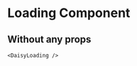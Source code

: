<script setup lang="ts">
import {DaisyLoading} from 'daisy-vue'
</script>

# Loading Component

## Without any props

<DaisyLoading/>

```vue
<DaisyLoading />
```